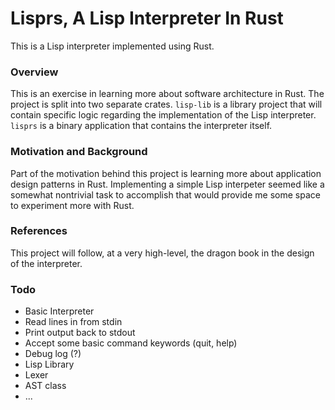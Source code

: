 # Lisprs, A Lisp Interpreter In Rust

This is a Lisp interpreter implemented using Rust.

### Overview

This is an exercise in learning more about software architecture in Rust.
The project is split into two separate crates. `lisp-lib` is a library project
that will contain specific logic regarding the implementation of the Lisp
interpreter. `lisprs` is a binary application that contains the interpreter
itself.

### Motivation and Background

Part of the motivation behind this project is learning more about application
design patterns in Rust. Implementing a simple Lisp interpeter seemed like
a somewhat nontrivial task to accomplish that would provide me some space to
experiment more with Rust.


### References

This project will follow, at a very high-level, the dragon book in the design
of the interpreter.

### Todo

*  Basic Interpreter
  *  Read lines in from stdin
  *  Print output back to stdout
  *  Accept some basic command keywords (quit, help)
  *  Debug log (?)
*  Lisp Library
  *  Lexer
  *  AST class
  *  ...

